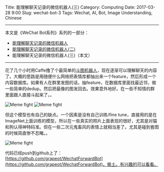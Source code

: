 Title: 能理解聊天记录的微信机器人(三)
Category: Computing
Date: 2017-03-28 9:00
Slug: wechat-bot-3
Tags: Wechat, AI, Bot, Image Understanding, Chinese


---

本文是《WeChat Bot系列》系列的一部分：

* [能理解聊天记录的微信机器人](/wechat-bot.html)
* [能理解聊天记录的微信机器人(二)](/wechat-bot-2.html)
* 能理解聊天记录的微信机器人(三)（本文）

---

花了几个小时用Caffe撸了个最简单的[斗图机器人](/wechat-bot-2.html)，现在逐渐可以理解聊天的内容了。大概的思路是用随便什么网络把表情库都抽出来一个feature，然后形成一个内容数据库。如果有人在群里发图的话，抽feature，在数据库里面找最近邻，做一些简单的dedup。然后把最像的图发回去。效果意外地好。在一些不知情的群里面跟人直接斗起来了。。

<img src="/images/wechat-bot-image-understanding-1.jpg" alt="Meme fight" style="max-width: 600px">

<img src="/images/wechat-bot-image-understanding-2.png" alt="Meme fight" style="max-width: 600px">

但这个模型也有自己的缺点。一个因素是没有自己训练/fine tune，直接用的是在ImageNet上面训练的模型，所以在一些真实的照片上面表现的很好，尤其是对猫和狗认得神特码准。但在一些二次元鬼畜风的表情上就相当差了。尤其是碰到套图的时候简直惨不忍睹。。

<img src="/images/wechat-bot-image-understanding-3.png" alt="Meme fight" style="max-width: 600px">

代码已经push到github上了：[https://github.com/grapeot/WechatForwardBot](https://github.com/grapeot/WechatForwardBot)。极土。有兴趣的可以看看。